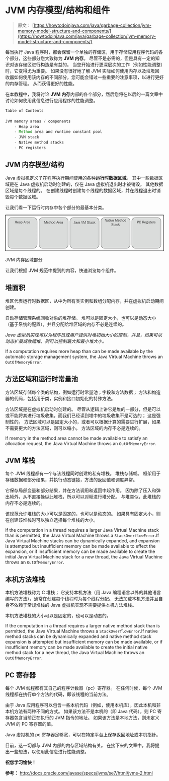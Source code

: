 # JVM 内存模型/结构和组件

> 原文： [https://howtodoinjava.com/java/garbage-collection/jvm-memory-model-structure-and-components/](https://howtodoinjava.com/java/garbage-collection/jvm-memory-model-structure-and-components/)

每当执行 Java 程序时，都会保留一个单独的存储区，用于存储应用程序代码的各个部分，这些部分您大致称为 **JVM 内存**。 尽管不是必需的，但是具有一定的知识对该存储区进行构造是有益的。 当您开始进行更深层次的工作（例如性能调整）时，它变得尤为重要。 如果没有很好地了解 JVM 实际如何使用内存以及垃圾回收器如何使用该内存的不同部分，您可能会错过一些重要的注意事项，以进行更好的内存管理。 从而获得更好的性能。

在本教程中，我将讨论 **JVM 内存**内部的各个部分，然后您将在以后的一篇文章中讨论如何使用此信息进行应用程序的性能调整。

```java
Table of Contents

JVM memory areas / components
	- Heap area
	- Method area and runtime constant pool
	- JVM stack
	- Native method stacks
	- PC registers
```

## JVM 内存模型/结构

Java 虚拟机定义了在程序执行期间使用的各种**运行时数据区域**。 其中一些数据区域是在 Java 虚拟机启动时创建的，仅在 Java 虚拟机退出时才被销毁。 其他数据区域是每个线程的。 在创建线程时创建每个线程的数据区域，并在线程退出时销毁每个数据区域。

让我们看一下运行时内存中各个部分的最基本分类。

[![JVM Memory Area Parts](img/873e0a3f49dcfa7d32263b15a81a06ca.png)](//howtodoinjava.com/wp-content/uploads/2014/08/JVM-Memory-Area-Parts.jpg)

JVM 内存区域部分

让我们根据 JVM 规范中提到的内容，快速浏览每个组件。

## 堆面积

堆区代表运行时数据区，从中为所有类实例和数组分配内存，并在虚拟机启动期间创建。

自动存储管理系统回收对象的堆存储。 堆可以是固定大小，也可以是动态大小（基于系统的配置），并且分配给堆区域的内存不必是连续的。

*Java 虚拟机实现可以为程序员或用户提供对堆初始大小的控制，并且，如果可以动态扩展或收缩堆，则可以控制最大和最小堆大小。*

If a computation requires more heap than can be made available by the automatic storage management system, the Java Virtual Machine throws an `OutOfMemoryError`.

## 方法区域和运行时常量池

方法区域存储每个类的结构，例如运行时常量池；字段和方法数据； 方法和构造器的代码，包括用于类，实例和接口初始化的特殊方法。

方法区域是在虚拟机启动时创建的。 尽管从逻辑上讲它是堆的一部分，但是可以或不能将其进行垃圾收集，而我们已经读到堆中的垃圾收集不是可选的； 这是强制性的。 方法区域可以是固定大小的，或者可以根据计算的需要进行扩展，如果不需要更大的方法区域，则可以缩小。 方法区域的内存不必是连续的。

If memory in the method area cannot be made available to satisfy an allocation request, the Java Virtual Machine throws an `OutOfMemoryError`.

## JVM 堆栈

每个 JVM 线程都有一个与该线程同时创建的私有堆栈。 堆栈存储帧。 框架用于存储数据和部分结果，并执行动态链接，方法的返回值和调度异常。

它保存局部变量和部分结果，并在方法调用和返回中起作用。 因为除了压入和弹出帧外，从不直接操纵此堆栈，所以可以对帧进行堆分配。 与堆类似，此堆栈的内存不必是连续的。

该规范允许堆栈的大小可以是固定的，也可以是动态的。 如果具有固定大小，则在创建该堆栈时可以独立选择每个堆栈的大小。

If the computation in a thread requires a larger Java Virtual Machine stack than is permitted, the Java Virtual Machine throws a `StackOverflowError`.If Java Virtual Machine stacks can be dynamically expanded, and expansion is attempted but insufficient memory can be made available to effect the expansion, or if insufficient memory can be made available to create the initial Java Virtual Machine stack for a new thread, the Java Virtual Machine throws an `OutOfMemoryError`.

## 本机方法堆栈

本机方法堆栈称为 C 堆栈； 它支持本机方法（用 Java 编程语言以外的其他语言编写的方法），通常在创建每个线程时为每个线程分配。 无法加载本机方法并且自身不依赖于常规堆栈的 Java 虚拟机实现不需要提供本机方法堆栈。

本机方法堆栈的大小可以是固定的，也可以是动态的。

If the computation in a thread requires a larger native method stack than is permitted, the Java Virtual Machine throws a `StackOverflowError`.If native method stacks can be dynamically expanded and native method stack expansion is attempted but insufficient memory can be made available, or if insufficient memory can be made available to create the initial native method stack for a new thread, the Java Virtual Machine throws an `OutOfMemoryError`.

## PC 寄存器

每个 JVM 线程都有其自己的程序计数器（pc）寄存器。 在任何时候，每个 JVM 线程都在执行单个方法的代码，即该线程的当前方法。

由于 Java 应用程序可以包含一些本机代码（例如，使用本机库），因此本机和非本机方法有两种不同的方式。 如果该方法不是本机的（即 Java 代码），则 PC 寄存器包含当前正在执行的 JVM 指令的地址。 如果该方法是本地方法，则未定义 JVM 的 PC 寄存器的值。

Java 虚拟机的 pc 寄存器足够宽，可以在特定平台上保存返回地址或本机指针。

目前，这一切都与 JVM 内部的内存区域结构有关。 在接下来的文章中，我将提出一些想法，以使用此信息进行性能调整。

**祝您学习愉快！**

**参考：** http://docs.oracle.com/javase/specs/jvms/se7/html/jvms-2.html